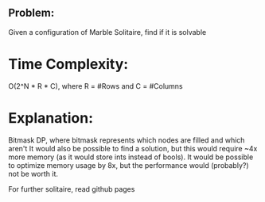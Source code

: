 ## Problem:

Given a configuration of Marble Solitaire, find if it is solvable

# Time Complexity:

O(2^N * R * C), where R = #Rows and C = #Columns

# Explanation:

Bitmask DP, where bitmask represents which nodes are filled and which aren't
It would also be possible to find a solution, but this would require ~4x more 
memory (as it would store ints instead of bools). It would be possible to 
optimize memory usage by 8x, but the performance would (probably?) not be worth it.

For further solitaire, read github pages
